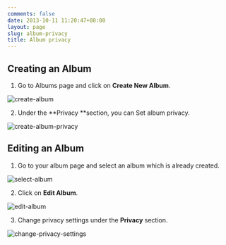 ```yaml
---
comments: false
date: 2013-10-11 11:20:47+00:00
layout: page
slug: album-privacy
title: Album privacy
---
```


## Creating an Album


1. Go to Albums page and click on **Create New Album**.

![create-album](https://rtcamp.com/wp-content/uploads/2013/10/create-album_thumb.png)

2. Under the **Privacy **section, you can Set album privacy.

![create-album-privacy](https://rtcamp.com/wp-content/uploads/2013/10/create-album-privacy_thumb.png)


## Editing an Album


1. Go to your album page and select an album which is already created.

![select-album](https://rtcamp.com/wp-content/uploads/2013/10/select-album_thumb.png)

2. Click on **Edit Album**.

![edit-album](https://rtcamp.com/wp-content/uploads/2013/10/edit-album_thumb.png)

3. Change privacy settings under the **Privacy** section.

![change-privacy-settings](https://rtcamp.com/wp-content/uploads/2013/10/change-privacy-settings_thumb.png)

